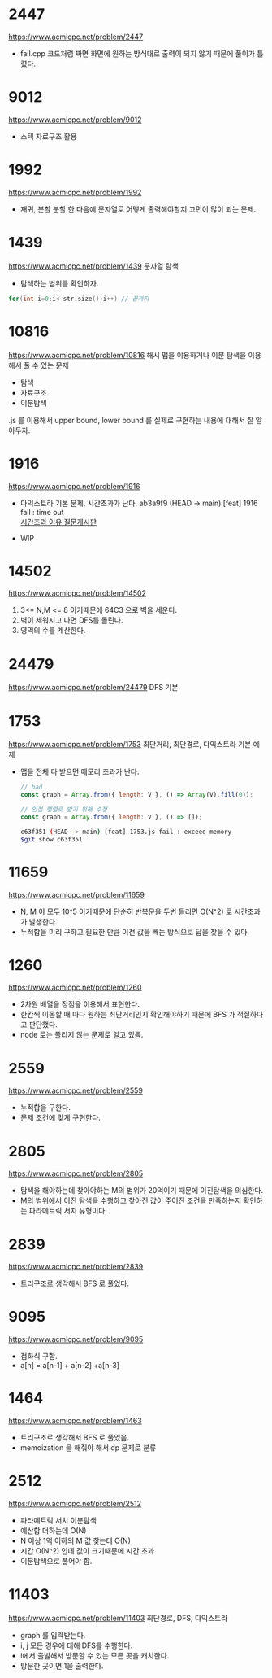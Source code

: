 # 2447

https://www.acmicpc.net/problem/2447

- fail.cpp 코드처럼 짜면 화면에 원하는 방식대로 출력이 되지 않기 때문에 풀이가 틀렸다.

# 9012

https://www.acmicpc.net/problem/9012

- 스택 자료구조 활용

# 1992

https://www.acmicpc.net/problem/1992

- 재귀, 분할
  분할 한 다음에 문자열로 어떻게 출력해야할지 고민이 많이 되는 문제.

# 1439

https://www.acmicpc.net/problem/1439
문자열 탐색

- 탐색하는 범위를 확인하자.

```c++
for(int i=0;i< str.size();i++) // 끝까지
```

# 10816

https://www.acmicpc.net/problem/10816
해시 맵을 이용하거나 이분 탐색을 이용해서 풀 수 있는 문제

- 탐색
- 자료구조
- 이분탐색

.js 를 이용해서 upper bound, lower bound 를 실제로 구현하는 내용에 대해서 잘 알아두자.

# 1916

https://www.acmicpc.net/problem/1916

- 다익스트라 기본 문제,
  시간초과가 난다. ab3a9f9 (HEAD -> main) [feat] 1916 fail : time out  
  [시간초과 이유 질문게시판](https://www.acmicpc.net/board/view/120158)

- WIP

# 14502

https://www.acmicpc.net/problem/14502

1. 3<= N,M <= 8 이기때문에 64C3 으로 벽을 세운다.
2. 벽이 세워지고 나면 DFS를 돌린다.
3. 영역의 수를 계산한다.

# 24479

https://www.acmicpc.net/problem/24479
DFS 기본

# 1753

https://www.acmicpc.net/problem/1753
최단거리, 최단경로, 다익스트라 기본 예제

- 맵을 전체 다 받으면 메모리 초과가 난다.

  ```js
  // bad
  const graph = Array.from({ length: V }, () => Array(V).fill(0));
  ```

  ```js
  // 인접 행렬로 받기 위해 수정
  const graph = Array.from({ length: V }, () => []);
  ```

  ```bash
  c63f351 (HEAD -> main) [feat] 1753.js fail : exceed memory
  $git show c63f351
  ```

# 11659

https://www.acmicpc.net/problem/11659

- N, M 이 모두 10^5 이기때문에 단순히 반복문을 두번 돌리면 O(N^2) 로 시간초과가 발생한다.
- 누적합을 미리 구하고 필요한 만큼 이전 값을 빼는 방식으로 답을 찾을 수 있다.

# 1260

https://www.acmicpc.net/problem/1260

- 2차원 배열을 정점을 이용해서 표현한다.
- 한칸씩 이동할 때 마다 원하는 최단거리인지 확인해야하기 때문에 BFS 가 적절하다고 판단했다.
- node 로는 풀리지 않는 문제로 알고 있음.

# 2559

https://www.acmicpc.net/problem/2559

- 누적합을 구한다.
- 문제 조건에 맞게 구현한다.

# 2805

https://www.acmicpc.net/problem/2805

- 탐색을 해야하는데 찾아야하는 M의 범위가 20억이기 때문에 이진탐색을 의심한다.
- M의 범위에서 이진 탐색을 수행하고 찾아진 값이 주어진 조건을 만족하는지 확인하는 파라메트릭 서치 유형이다.

# 2839

https://www.acmicpc.net/problem/2839

- 트리구조로 생각해서 BFS 로 풀었다.

# 9095

https://www.acmicpc.net/problem/9095

- 점화식 구함.
- a[n] = a[n-1] + a[n-2] +a[n-3]

# 1464

https://www.acmicpc.net/problem/1463

- 트리구조로 생각해서 BFS 로 풀었음.
- memoization 을 해줘야 해서 dp 문제로 분류

# 2512

https://www.acmicpc.net/problem/2512

- 파라메트릭 서치 이분탐색
- 예산합 더하는데 O(N)
- N 이상 1억 이하의 M 값 찾는데 O(N)
- 시간 O(N^2) 인데 값이 크기때문에 시간 초과
- 이분탐색으로 풀어야 함.

# 11403

https://www.acmicpc.net/problem/11403
최단경로, DFS, 다익스트라

- graph 를 입력받는다.
- i, j 모든 경우에 대해 DFS를 수행한다.
- i에서 출발해서 방문할 수 있는 모든 곳을 캐치한다.
- 방문한 곳이면 1을 출력한다.
